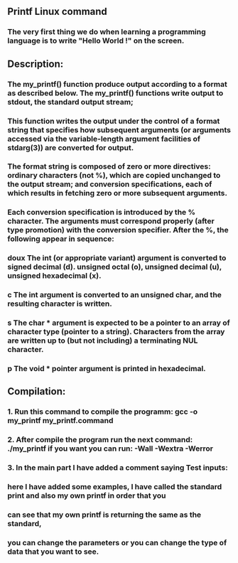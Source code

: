 ## Printf Linux command

### The very first thing we do when learning a programming language is to write "Hello World !" on the screen.

## Description:
### The my_printf() function produce output according to a format as described below. The my_printf() functions write output to stdout, the standard output stream;

### This function writes the output under the control of a format string that specifies how subsequent arguments (or arguments accessed via the variable-length argument facilities of stdarg(3)) are converted for output.

### The format string is composed of zero or more directives: ordinary characters (not %), which are copied unchanged to the output stream; and conversion specifications, each of which results in fetching zero or more subsequent arguments.

### Each conversion specification is introduced by the % character. The arguments must correspond properly (after type promotion) with the conversion specifier. After the %, the following appear in sequence:

### doux The int (or appropriate variant) argument is converted to signed decimal (d). unsigned octal (o), unsigned decimal (u), unsigned hexadecimal (x).
### c The int argument is converted to an unsigned char, and the resulting character is written.
### s The char * argument is expected to be a pointer to an array of character type (pointer to a string). Characters from the array are written up to (but not including) a terminating NUL character.
### p The void * pointer argument is printed in hexadecimal.

## Compilation:

### 1. Run this command to compile the programm: gcc -o my_printf my_printf.command
### 2. After compile the program run the next command: ./my_printf if you want you can run: -Wall -Wextra -Werror
### 3. In the main part I have added a comment saying Test inputs: 
### here I have added some examples, I have called the standard print and also my own printf in order that you
### can see that my own printf is returning the same as the standard, 
### you can change the parameters or you can change the type of data that you want to see.
